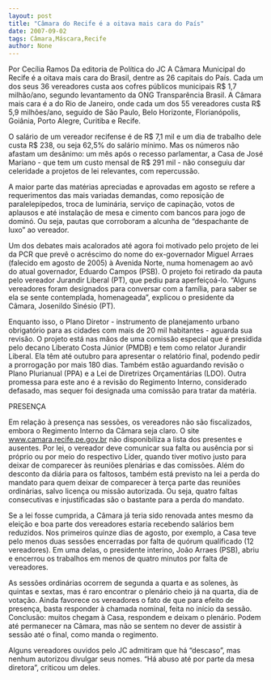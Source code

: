 ```yaml
---
layout: post
title: "Câmara do Recife é a oitava mais cara do País"
date: 2007-09-02
tags: Câmara,Máscara,Recife
author: None
---
```

Por Cec&iacute;lia Ramos
Da editoria de Pol&iacute;tica do JC
A C&acirc;mara Municipal do Recife &eacute; a oitava mais cara do Brasil, dentre as 26 capitais do Pa&iacute;s. Cada um dos seus 36 vereadores custa aos cofres p&uacute;blicos municipais R$ 1,7 milh&atilde;o/ano, segundo levantamento da ONG Transpar&ecirc;ncia Brasil. 
A C&acirc;mara mais cara &eacute; a do Rio de Janeiro, onde cada um dos 55 vereadores custa R$ 5,9 milh&otilde;es/ano, seguido de S&atilde;o Paulo, Belo Horizonte, Florian&oacute;polis, Goi&acirc;nia, Porto Alegre, Curitiba e Recife. 

O sal&aacute;rio de um vereador recifense &eacute; de R$ 7,1 mil e um dia de trabalho dele custa R$ 238, ou seja 62,5% do sal&aacute;rio m&iacute;nimo. Mas os n&uacute;meros n&atilde;o afastam um des&acirc;nimo: um m&ecirc;s ap&oacute;s o recesso parlamentar, a Casa de Jos&eacute; Mariano - que tem um custo mensal de R$ 291 mil - n&atilde;o conseguiu dar celeridade a projetos de lei relevantes, com repercuss&atilde;o. 

A maior parte das mat&eacute;rias apreciadas e aprovadas em agosto se refere a requerimentos das mais variadas demandas, como reposi&ccedil;&atilde;o de paralelep&iacute;pedos, troca de lumin&aacute;ria, servi&ccedil;o de capina&ccedil;&atilde;o, votos de aplausos e at&eacute; instala&ccedil;&atilde;o de mesa e cimento com bancos para jogo de domin&oacute;. Ou seja, pautas que corroboram a alcunha de &ldquo;despachante de luxo&rdquo; ao vereador. 

Um dos debates mais acalorados at&eacute; agora foi motivado pelo projeto de lei da PCR que prev&ecirc; o acr&eacute;scimo do nome do ex-governador Miguel Arraes (falecido em agosto de 2005) &agrave; Avenida Norte, numa homenagem ao av&ocirc; do atual governador, Eduardo Campos (PSB).
O projeto foi retirado da pauta pelo vereador Jurandir Liberal (PT), que pediu para aperfei&ccedil;o&aacute;-lo. &ldquo;Alguns vereadores foram designados para conversar com a fam&iacute;lia, para saber se ela se sente contemplada, homenageada&rdquo;, explicou o presidente da C&acirc;mara, Josenildo Sin&eacute;sio (PT). 

Enquanto isso, o Plano Diretor - instrumento de planejamento urbano obrigat&oacute;rio para as cidades com mais de 20 mil habitantes - aguarda sua revis&atilde;o. O projeto est&aacute; nas m&atilde;os de uma comiss&atilde;o especial que &eacute; presidida pelo decano Liberato Costa J&uacute;nior (PMDB) e tem como relator Jurandir Liberal. 
Ela t&ecirc;m at&eacute; outubro para apresentar o relat&oacute;rio final, podendo pedir a prorroga&ccedil;&atilde;o por mais 180 dias. Tamb&eacute;m est&atilde;o aguardando revis&atilde;o o Plano Plurianual (PPA) e a Lei de Diretrizes Or&ccedil;ament&aacute;rias (LDO). Outra promessa para este ano &eacute; a revis&atilde;o do Regimento Interno, considerado defasado, mas sequer foi designada uma comiss&atilde;o para tratar da mat&eacute;ria. 

PRESEN&Ccedil;A 

Em rela&ccedil;&atilde;o &agrave; presen&ccedil;a nas sess&otilde;es, os vereadores n&atilde;o s&atilde;o fiscalizados, embora o Regimento Interno da C&acirc;mara seja claro. O site www.camara.recife.pe.gov.br n&atilde;o disponibiliza a lista dos presentes e ausentes. 
Por lei, o vereador deve comunicar sua falta ou aus&ecirc;ncia por si pr&oacute;prio ou por meio do respectivo L&iacute;der, quando tiver motivo justo para deixar de comparecer &agrave;s reuni&otilde;es plen&aacute;rias e das comiss&otilde;es. 
Al&eacute;m do desconto da di&aacute;ria para os faltosos, tamb&eacute;m est&aacute; previsto na lei a perda do mandato para quem deixar de comparecer &agrave; ter&ccedil;a parte das reuni&otilde;es ordin&aacute;rias, salvo licen&ccedil;a ou miss&atilde;o autorizada. Ou seja, quatro faltas consecutivas e injustificadas s&atilde;o o bastante para a perda do mandato. 

Se a lei fosse cumprida, a C&acirc;mara j&aacute; teria sido renovada antes mesmo da elei&ccedil;&atilde;o e boa parte dos vereadores estaria recebendo sal&aacute;rios bem reduzidos. Nos primeiros quinze dias de agosto, por exemplo, a Casa teve pelo menos duas sess&otilde;es encerradas por falta de qu&oacute;rum qualificado (12 vereadores). 
Em uma delas, o presidente interino, Jo&atilde;o Arraes (PSB), abriu e encerrou os trabalhos em menos de quatro minutos por falta de vereadores. 

As sess&otilde;es ordin&aacute;rias ocorrem de segunda a quarta e as solenes, &agrave;s quintas e sextas, mas &eacute; raro encontrar o plen&aacute;rio cheio j&aacute; na quarta, dia de vota&ccedil;&atilde;o. Ainda favorece os vereadores o fato de que para efeito de presen&ccedil;a, basta responder &agrave; chamada nominal, feita no in&iacute;cio da sess&atilde;o. 
Conclus&atilde;o: muitos chegam &agrave; Casa, respondem e deixam o plen&aacute;rio. Podem at&eacute; permanecer na C&acirc;mara, mas n&atilde;o se sentem no dever de assistir &agrave; sess&atilde;o at&eacute; o final, como manda o regimento. 

Alguns vereadores ouvidos pelo JC admitiram que h&aacute; &ldquo;descaso&rdquo;, mas nenhum autorizou divulgar seus nomes. &ldquo;H&aacute; abuso at&eacute; por parte da mesa diretora&rdquo;, criticou um deles.  